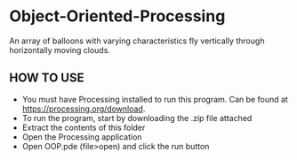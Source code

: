 # Object-Oriented-Processing
An array of balloons with varying characteristics fly vertically through horizontally moving clouds.

## HOW TO USE
- You must have Processing installed to run this program. Can be found at https://processing.org/download.
- To run the program, start by downloading the .zip file attached
- Extract the contents of this folder 
- Open the Processing application
- Open OOP.pde (file>open) and click the run button
